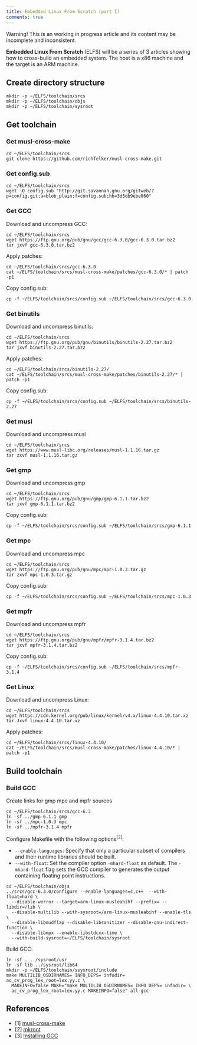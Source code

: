 ```yaml
---
title: Embedded Linux From Scratch (part I)
comments: true
---
```


<div class="alert">Warning! This is an working in progress article and its content may be incomplete and inconsistent.</div>

**Embedded Linux From Scratch** (ELFS) will be a series of 3 articles showing how to cross-build an embedded system. The host is a x86 machine and the target is an ARM machine.

## Create directory structure

```
mkdir -p ~/ELFS/toolchain/srcs
mkdir -p ~/ELFS/toolchain/objs
mkdir -p ~/ELFS/toolchain/sysroot
```

## Get toolchain

### Get musl-cross-make

```
cd ~/ELFS/toolchain/srcs
git clone https://github.com/richfelker/musl-cross-make.git
```

### Get config.sub

```
cd ~/ELFS/toolchain/srcs
wget -O config.sub "http://git.savannah.gnu.org/gitweb/?p=config.git;a=blob_plain;f=config.sub;hb=3d5db9ebe860"
```

### Get GCC

Download and uncompress GCC:

```
cd ~/ELFS/toolchain/srcs
wget https://ftp.gnu.org/pub/gnu/gcc/gcc-6.3.0/gcc-6.3.0.tar.bz2
tar jxvf gcc-6.3.0.tar.bz2
```

Apply patches:

```
cd ~/ELFS/toolchain/srcs/gcc-6.3.0
cat ~/ELFS/toolchain/srcs/musl-cross-make/patches/gcc-6.3.0/* | patch -p1
```

Copy config.sub:

```
cp -f ~/ELFS/toolchain/srcs/config.sub ~/ELFS/toolchain/srcs/gcc-6.3.0
```

### Get binutils

Download and uncompress binutils:

```
cd ~/ELFS/toolchain/srcs
wget https://ftp.gnu.org/pub/gnu/binutils/binutils-2.27.tar.bz2
tar jxvf binutils-2.27.tar.bz2
```

Apply patches:

```
cd ~/ELFS/toolchain/srcs/binutils-2.27/
cat ~/ELFS/toolchain/srcs/musl-cross-make/patches/binutils-2.27/* | patch -p1
```

Copy config.sub:

```
cp -f ~/ELFS/toolchain/srcs/config.sub ~/ELFS/toolchain/srcs/binutils-2.27
```

### Get musl

Download and uncompress musl

```
cd ~/ELFS/toolchain/srcs
wget https://www.musl-libc.org/releases/musl-1.1.16.tar.gz
tar zxvf musl-1.1.16.tar.gz
```

### Get gmp

Download and uncompress gmp

```
cd ~/ELFS/toolchain/srcs
wget https://ftp.gnu.org/pub/gnu/gmp/gmp-6.1.1.tar.bz2
tar jxvf gmp-6.1.1.tar.bz2
```

Copy config.sub:

```
cp -f ~/ELFS/toolchain/srcs/config.sub ~/ELFS/toolchain/srcs/gmp-6.1.1
```

### Get mpc

Download and uncompress mpc

```
cd ~/ELFS/toolchain/srcs
wget https://ftp.gnu.org/pub/gnu/mpc/mpc-1.0.3.tar.gz
tar zxvf mpc-1.0.3.tar.gz
```

Copy config.sub:

```
cp -f ~/ELFS/toolchain/srcs/config.sub ~/ELFS/toolchain/srcs/mpc-1.0.3
```

### Get mpfr

Download and uncompress mpfr

```
cd ~/ELFS/toolchain/srcs
wget https://ftp.gnu.org/pub/gnu/mpfr/mpfr-3.1.4.tar.bz2
tar jxvf mpfr-3.1.4.tar.bz2
```

Copy config.sub:

```
cp -f ~/ELFS/toolchain/srcs/config.sub ~/ELFS/toolchain/srcs/mpfr-3.1.4
```

### Get Linux
 
Download and uncompress Linux:

```
cd ~/ELFS/toolchain/srcs
wget https://cdn.kernel.org/pub/linux/kernel/v4.x/linux-4.4.10.tar.xz
tar Jxvf linux-4.4.10.tar.xz
```

Apply patches:

```
cd ~/ELFS/toolchain/srcs/linux-4.4.10/
cat ~/ELFS/toolchain/srcs/musl-cross-make/patches/linux-4.4.10/* | patch -p1
```

## Build toolchain

### Build GCC

Create links for gmp mpc and mpfr sources

```
cd ~/ELFS/toolchain/srcs/gcc-6.3
ln -sf ../gmp-6.1.1 gmp
ln -sf ../mpc-1.0.3 mpc
ln -sf ../mpfr-3.1.4 mpfr
```

Configure Makefile with the following options<sup>[3]</sup>:

* `--enable-languages`: Specify that only a particular subset of compilers and their runtime libraries should be built.
* `--with-float`: Set the compiler option `-mhard-float` as default. The `-mhard-float` flag sets the GCC compiler to generates the output containing floating point instructions.


```
cd ~/ELFS/toolchain/objs
../srcs/gcc-6.3.0/configure --enable-languages=c,c++  --with-float=hard \
  --disable-werror --target=arm-linux-musleabihf --prefix= --libdir=/lib \
  --disable-multilib --with-sysroot=/arm-linux-musleabihf --enable-tls \
  --disable-libmudflap --disable-libsanitizer --disable-gnu-indirect-function \
  --disable-libmpx --enable-libstdcxx-time \
  --with-build-sysroot=~/ELFS/toolchain/sysroot
```

Build GCC:

```
ln -sf . ../sysroot/usr
ln -sf lib ../sysroot/lib64
mkdir -p ~/ELFS/toolchain/ssysroot/include
make MULTILIB_OSDIRNAMES= INFO_DEPS= infodir= ac_cv_prog_lex_root=lex.yy.c \
  MAKEINFO=false MAKE="make MULTILIB_OSDIRNAMES= INFO_DEPS= infodir= \
  ac_cv_prog_lex_root=lex.yy.c MAKEINFO=false" all-gcc
```
## References

* [1] [musl-cross-make](https://github.com/richfelker/musl-cross-make)
* [2] [mkroot](https://github.com/landley/mkroot)
* [3] [Installing GCC](https://gcc.gnu.org/install/configure.html)
